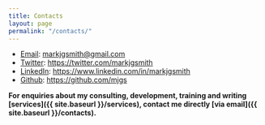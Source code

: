 ```yaml
---
title: Contacts
layout: page
permalink: "/contacts/"
---
```


- [Email](mailto:markjgsmith@gmail.com): markjgsmith@gmail.com
- [Twitter](https://twitter.com/markjgsmith): https://twitter.com/markjgsmith
- [LinkedIn](https://www.linkedin.com/in/markjgsmith): https://www.linkedin.com/in/markjgsmith
- [Github](https://github.com/mjgs): https://github.com/mjgs

**For enquiries about my consulting, development, training and writing [services]({{ site.baseurl }}/services), contact me directly [via email]({{ site.baseurl }}/contacts).**
